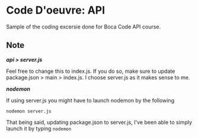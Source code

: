 # Code D'oeuvre: API
Sample of the coding excersie done for Boca Code API course.

## Note
***api > server.js***

Feel free to change this to index.js. If you do so, make sure to update package.json > main > index.js.
I choose server.js as it makes sense to me. 

***nodemon***

If using server.js you might have to launch nodemon by the following
```
nodemon server.js
```
That being said, updating package.json to server.js, I've been able to simply launch it by typing `nodemon`
